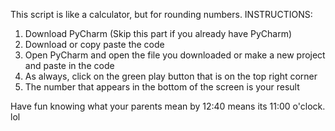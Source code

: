 This script is like a calculator, but for rounding numbers.
                     INSTRUCTIONS:
1. Download PyCharm (Skip this part if you already have PyCharm)
2. Download or copy paste the code
3. Open PyCharm and open the file you downloaded or make a new project and paste in the code
4. As always, click on the green play button that is on the top right corner
5. The number that appears in the bottom of the screen is your result

Have fun knowing what your parents mean by 12:40 means its 11:00 o'clock. lol
